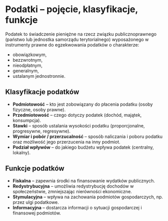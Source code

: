 # Podatki – pojęcie, klasyfikacje, funkcje

Podatek to świadczenie pieniężne na rzecz związku publicznoprawnego (państwo lub jednostka samorządu terytorialnego)
wyposażonego w instrumenty prawne do egzekwowania podatków o charakterze:

- obowiązkowym,
- bezzwrotnym,
- nieodpłatnym,
- generalnym,
- ustalanym jednostronnie.

## Klasyfikacje podatków

- **Podmiotowość** – kto jest zobowiązany do płacenia podatku (osoby fizyczne, osoby prawne).
- **Przedmiotowość** – czego dotyczy podatek (dochód, majątek, konsumpcja).
- **Stawki** – sposób ustalania wysokości podatku (proporcjonalne, progresywne, regresywne).
- **Wymiar i pobór / przerzucalność** – sposób naliczania i poboru podatku oraz możliwość jego przerzucenia na inny
  podmiot.
- **Podział wpływów** – do jakiego budżetu wpływa podatek (centralny, lokalny).

## Funkcje podatków

- **Fiskalna** – zapewnia środki na finansowanie wydatków publicznych.
- **Redystrybucyjna** – umożliwia redystrybucję dochodów w społeczeństwie, zmniejszając nierówności ekonomiczne.
- **Stymulacyjna** – wpływa na zachowania podmiotów gospodarczych, np. przez ulgi podatkowe.
- **Informacyjna** – dostarcza informacji o sytuacji gospodarczej i finansowej podmiotów.
